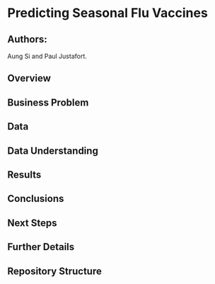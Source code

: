 # **Predicting Seasonal Flu Vaccines**

## **Authors**:
Aung Si and Paul Justafort.



## **Overview**



## **Business Problem**



## **Data**




## **Data Understanding**



## Results



## **Conclusions**



## **Next Steps**




## Further Details



## **Repository Structure**
